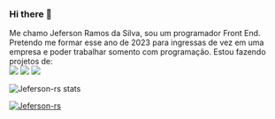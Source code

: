 ### Hi there 👋

Me chamo Jeferson Ramos da Silva, sou um programador Front End. Pretendo me formar esse ano de 2023 para ingressas de vez em uma empresa e poder trabalhar somento com programação. Estou fazendo projetos de:
<br/>
<img src="https://img.shields.io/badge/HTML-239120?style=for-the-badge&logo=html5&logoColor=white"/>
<img src="https://img.shields.io/badge/CSS3-1572B6?style=for-the-badge&logo=css3&logoColor=white"/>
<img src="https://img.shields.io/badge/JavaScript-323330?style=for-the-badge&logo=javascript&logoColor=F7DF1E"/>


![Jeferson-rs stats](https://github-readme-stats.vercel.app/api?username=Jeferson-rs&show_icons=true&theme=transparent)

[![Jeferson-rs](https://github-readme-stats.vercel.app/api/top-langs/?username=Jeferson-rs)](https://github.com/anuraghazra/github-readme-stats)



<!--
**Jeferson-rs/Jeferson-rs** is a ✨ _special_ ✨ repository because its `README.md` (this file) appears on your GitHub profile.

Here are some ideas to get you started:

- 🔭 I’m currently working on ...
- 🌱 I’m currently learning ...
- 👯 I’m looking to collaborate on ...
- 🤔 I’m looking for help with ...
- 💬 Ask me about ...
- 📫 How to reach me: ...
- 😄 Pronouns: ...
- ⚡ Fun fact: ...
-->
